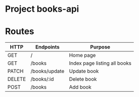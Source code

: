 # Project books-api


# Routes

| HTTP   | Endpoints        | Purpose    |
| -----  | -----------------| ---------- |
| GET    | /                | Home page  |
| GET    | /books           | Index page listing all books  |
| PATCH  | /books/update    | Update book|
| DELETE | /books/:id       | Delete book|
| POST   | /books           | Add book|